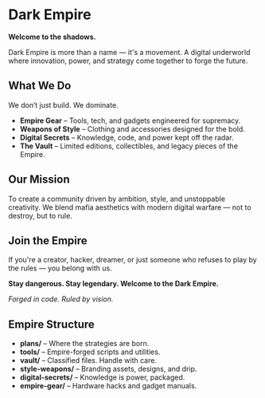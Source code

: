 # Dark Empire

**Welcome to the shadows.**

Dark Empire is more than a name — it's a movement. A digital underworld where innovation, power, and strategy come together to forge the future.

## What We Do

We don’t just build. We dominate.

- **Empire Gear** – Tools, tech, and gadgets engineered for supremacy.
- **Weapons of Style** – Clothing and accessories designed for the bold.
- **Digital Secrets** – Knowledge, code, and power kept off the radar.
- **The Vault** – Limited editions, collectibles, and legacy pieces of the Empire.

## Our Mission

To create a community driven by ambition, style, and unstoppable creativity. We blend mafia aesthetics with modern digital warfare — not to destroy, but to rule.

## Join the Empire

If you're a creator, hacker, dreamer, or just someone who refuses to play by the rules — you belong with us.

**Stay dangerous. Stay legendary. Welcome to the Dark Empire.**

*Forged in code. Ruled by vision.*

## Empire Structure

- **plans/** – Where the strategies are born.
- **tools/** – Empire-forged scripts and utilities.
- **vault/** – Classified files. Handle with care.
- **style-weapons/** – Branding assets, designs, and drip.
- **digital-secrets/** – Knowledge is power, packaged.
- **empire-gear/** – Hardware hacks and gadget manuals.



